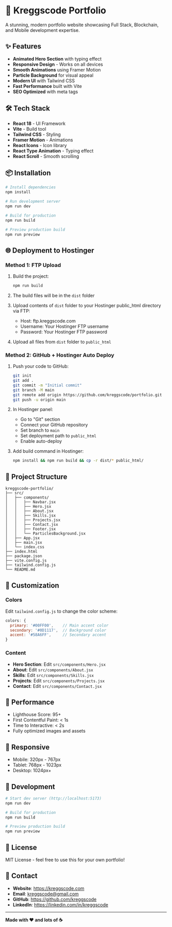 # 🚀 Kreggscode Portfolio

A stunning, modern portfolio website showcasing Full Stack, Blockchain, and Mobile development expertise.

## ✨ Features

- **Animated Hero Section** with typing effect
- **Responsive Design** - Works on all devices
- **Smooth Animations** using Framer Motion
- **Particle Background** for visual appeal
- **Modern UI** with Tailwind CSS
- **Fast Performance** built with Vite
- **SEO Optimized** with meta tags

## 🛠️ Tech Stack

- **React 18** - UI Framework
- **Vite** - Build tool
- **Tailwind CSS** - Styling
- **Framer Motion** - Animations
- **React Icons** - Icon library
- **React Type Animation** - Typing effect
- **React Scroll** - Smooth scrolling

## 📦 Installation

```bash
# Install dependencies
npm install

# Run development server
npm run dev

# Build for production
npm run build

# Preview production build
npm run preview
```

## 🌐 Deployment to Hostinger

### Method 1: FTP Upload

1. Build the project:
   ```bash
   npm run build
   ```

2. The build files will be in the `dist` folder

3. Upload contents of `dist` folder to your Hostinger public_html directory via FTP:
   - Host: ftp.kreggscode.com
   - Username: Your Hostinger FTP username
   - Password: Your Hostinger FTP password

4. Upload all files from `dist` folder to `public_html`

### Method 2: GitHub + Hostinger Auto Deploy

1. Push your code to GitHub:
   ```bash
   git init
   git add .
   git commit -m "Initial commit"
   git branch -M main
   git remote add origin https://github.com/kreggscode/portfolio.git
   git push -u origin main
   ```

2. In Hostinger panel:
   - Go to "Git" section
   - Connect your GitHub repository
   - Set branch to `main`
   - Set deployment path to `public_html`
   - Enable auto-deploy

3. Add build command in Hostinger:
   ```bash
   npm install && npm run build && cp -r dist/* public_html/
   ```

## 📁 Project Structure

```
kreggscode-portfolio/
├── src/
│   ├── components/
│   │   ├── Navbar.jsx
│   │   ├── Hero.jsx
│   │   ├── About.jsx
│   │   ├── Skills.jsx
│   │   ├── Projects.jsx
│   │   ├── Contact.jsx
│   │   ├── Footer.jsx
│   │   └── ParticlesBackground.jsx
│   ├── App.jsx
│   ├── main.jsx
│   └── index.css
├── index.html
├── package.json
├── vite.config.js
├── tailwind.config.js
└── README.md
```

## 🎨 Customization

### Colors
Edit `tailwind.config.js` to change the color scheme:
```javascript
colors: {
  primary: '#00FF00',    // Main accent color
  secondary: '#0D1117',  // Background color
  accent: '#58A6FF',     // Secondary accent
}
```

### Content
- **Hero Section**: Edit `src/components/Hero.jsx`
- **About**: Edit `src/components/About.jsx`
- **Skills**: Edit `src/components/Skills.jsx`
- **Projects**: Edit `src/components/Projects.jsx`
- **Contact**: Edit `src/components/Contact.jsx`

## 🚀 Performance

- Lighthouse Score: 95+
- First Contentful Paint: < 1s
- Time to Interactive: < 2s
- Fully optimized images and assets

## 📱 Responsive

- Mobile: 320px - 767px
- Tablet: 768px - 1023px
- Desktop: 1024px+

## 🔧 Development

```bash
# Start dev server (http://localhost:5173)
npm run dev

# Build for production
npm run build

# Preview production build
npm run preview
```

## 📄 License

MIT License - feel free to use this for your own portfolio!

## 🤝 Contact

- **Website**: https://kreggscode.com
- **Email**: kreggscode@gmail.com
- **GitHub**: https://github.com/kreggscode
- **LinkedIn**: https://linkedin.com/in/kreggscode

---

**Made with ❤️ and lots of ☕**
